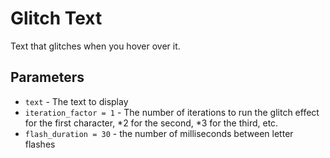 # Glitch Text
Text that glitches when you hover over it.
## Parameters
- `text` - The text to display
- `iteration_factor = 1` - The number of iterations to run the glitch effect for the first character, *2 for the second, *3 for the third, etc.
- `flash_duration = 30` - the number of milliseconds between letter flashes